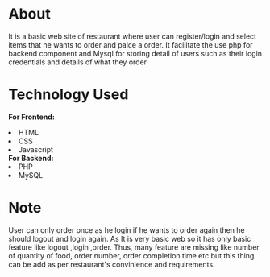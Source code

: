 # About
It is a basic web site of restaurant where user can register/login and select items that he wants to order and palce a order.
It facilitate the use php for backend component and Mysql for storing detail of users such as their login credentials and details of what they order

# Technology Used 
<strong>For Frontend:</strong> 
<li>HTML</li>
<li>CSS</li>
<li>Javascript</li>
<strong>For Backend:</strong>
<li>PHP</li>
<li>MySQL</li>

# Note
User can only order once as he login if he wants to order again then he should logout and login again.
As It is very basic web so it has only basic feature like logout ,login ,order. Thus, many feature are missing like number of quantity of food, order number, order completion time etc but 
this thing can be add as per restaurant's convinience and requirements.
